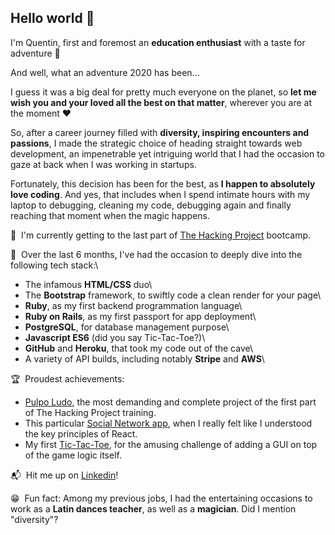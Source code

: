 ## Hello world 👋

I'm Quentin, first and foremost an **education enthusiast** with a taste for adventure 🚀

And well, what an adventure 2020 has been...

I guess it was a big deal for pretty much everyone on the planet, so **let me wish you and your loved all the best on that matter**, wherever you are at the moment ❤️

So, after a career journey filled with **diversity, inspiring encounters and passions**, I made the strategic choice of heading straight towards web development, an impenetrable yet intriguing world that I had the occasion to gaze at back when I was working in startups.

Fortunately, this decision has been for the best, as **I happen to absolutely love coding**. And yes, that includes when I spend intimate hours with my laptop to debugging, cleaning my code, debugging again and finally reaching that moment when the magic happens.

🎒  I'm currently getting to the last part of [The Hacking Project](https://www.thehackingproject.org/) bootcamp.

🤖  Over the last 6 months, I've had the occasion to deeply dive into the following tech stack:\

- The infamous **HTML/CSS** duo\
- The **Bootstrap** framework, to swiftly code a clean render for your page\
- **Ruby**, as my first backend programmation language\
- **Ruby on Rails**, as my first passport for app deployment\
- **PostgreSQL**, for database management purpose\
- **Javascript ES6** (did you say Tic-Tac-Toe?)\
- **GitHub** and **Heroku**, that took my code out of the cave\
- A variety of API builds, including notably **Stripe** and **AWS**\

🏆  Proudest achievements:

- [Pulpo Ludo](https://github.com/kentsbrockman/Pulpo-Ludo), the most demanding and complete project of the first part of The Hacking Project training.
- This particular [Social Network app](https://my-social-network-qplaud.vercel.app/), when I really felt like I understood the key principles of React.
- My first [Tic-Tac-Toe](https://github.com/kentsbrockman/TicTacToe-in-Ruby), for the amusing challenge of adding a GUI on top of the game logic itself.

📬  Hit me up on [Linkedin](https://www.linkedin.com/in/quentin-plaud-5416b814b/)!

😁  Fun fact: Among my previous jobs, I had the entertaining occasions to work as a **Latin dances teacher**, as well as a **magician**. Did I mention "diversity"?
